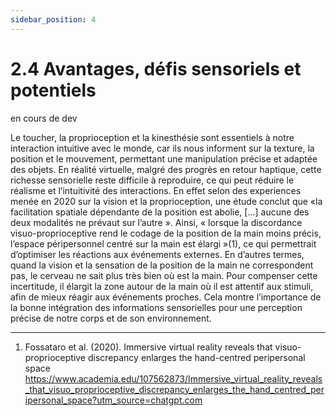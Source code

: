 ```yaml
---
sidebar_position: 4
---
```



# 2.4 Avantages, défis sensoriels et potentiels

en cours de dev


Le toucher, la proprioception et la kinesthésie sont essentiels à notre interaction intuitive avec le monde, car ils nous informent sur la texture, la position et le mouvement, permettant une manipulation précise et adaptée des objets. En réalité virtuelle, malgré des progrès en retour haptique, cette richesse sensorielle reste difficile à reproduire, ce qui peut réduire le réalisme et l’intuitivité des interactions. En effet selon des experiences menée en 2020 sur  la vision et la proprioception, une étude conclut que «la facilitation spatiale dépendante de la position est abolie, [...] aucune des deux modalités ne prévaut sur l’autre ». Ainsi, « lorsque la discordance visuo-proprioceptive rend le codage de la position de la main moins précis, l’espace péripersonnel centré sur la main est élargi »(1), ce qui permettrait d’optimiser les réactions aux événements externes. En d’autres termes, quand la vision et la sensation de la position de la main ne correspondent pas, le cerveau ne sait plus très bien où est la main. Pour compenser cette incertitude, il élargit la zone autour de la main où il est attentif aux stimuli, afin de mieux réagir aux événements proches. Cela montre l’importance de la bonne intégration des informations sensorielles pour une perception précise de notre corps et de son environnement.
<!--
Le monde réel impose des contraintes comme le besoin d’espaces spécifiques, le coût et la maintenance d’équipements lourds, ainsi que des limites de sécurité et de reproductibilité. En comparaison, la réalité virtuelle supprime beaucoup de ces obstacles : les environnements sont flexibles, moins coûteux à maintenir, sans risques physiques, et permettent des répétitions fidèles des expériences. Slater et Sanchez-Vives (2016) soulignent que « la VR offre la possibilité de créer des environnements contrôlés, sécurisés et facilement modifiables, éliminant ainsi les contraintes logistiques typiques du monde réel.» (2)

La VR offre aujourd’hui une immersion visuelle et auditive avancée grâce à des casques haute résolution, un large champ de vision et un son spatial précis. Le retour haptique indirect (vibrations, vestes haptiques) est en progrès, mais la simulation fine du toucher direct, avec toutes ses subtilités, reste limitée. Cummings et Bailenson (2016) expliquent que « les dispositifs actuels améliorent le ressenti par le biais du son et de la vision, mais le retour haptique reste encore peu développé et trop approximatif pour reproduire les sensations tactiles fines.»(3)

Reproduire la finesse du toucher: textures, pressions localisées, résistance, demeure un défi majeur pour la VR. Les dispositifs haptiques actuels comme les gants ou exosquelettes, bien que prometteurs, sont encore limités par leur précision, leur encombrement, leur coût et leur intégration technique. Lécuyer (2009) ajoute que « les contraintes matérielles et techniques freinent encore l’intégration fluide et réaliste d’un toucher direct dans les environnements virtuels.»(1)

La VR excelle par sa capacité à créer, modifier et reproduire facilement des environnements variés à faible coût. Elle permet de simuler des scénarios complexes et contrôlés, sans contraintes d’espace, de sécurité ou de logistique, facilitant la formation, la recherche et la collaboration à distance. Riva et Mantovani (2014) précisent que « la flexibilité offerte par la VR est un avantage décisif, permettant d’adapter et de répéter des expériences à volonté, ce qui est difficile à réaliser dans le monde réel.»(4)

Pour pallier certaines limites de l’interaction physique en VR, des dispositifs externes comme les tapis roulants omnidirectionnels ont été développés. Ces plateformes permettent à l’utilisateur de marcher naturellement dans n’importe quelle direction tout en restant physiquement immobile dans l’espace réel. Cela améliore la sensation de déplacement libre et augmente l’immersion sans nécessiter de grandes surfaces. Cependant, ces équipements présentent encore des inconvénients : ils sont coûteux, encombrants et nécessitent souvent un calibrage précis. Malgré cela, ils ouvrent la voie à une interaction corporelle plus réaliste, rapprochant l’expérience virtuelle de celle du monde réel.

![Tapis omnidirectionelle](./omnione.jpg) ![Tapis Disney](./tapisDisney.jpg)

[Tapis omnidirectionelle](https://www.realite-virtuelle.com/omni-one-tapis-vr-virtuix/) et [Tapis Disney](https://www.rtbf.be/article/disney-devoile-le-holotile-un-tapis-immersif-pour-la-realite-virtuelle-11318094)


2. Slater, M., & Sanchez-Vives, M. V. (2016). Enhancing Our Lives with Immersive Virtual Reality. Frontiers in Robotics and AI, 3, 74.
https://www.ncbi.nlm.nih.gov/pmc/articles/PMC4923667/
3. Cummings, J. J., & Bailenson, J. N. (2016). How Immersive Is Enough? A Meta-Analysis of the Effect of Immersive Technology on User Presence. Cyberpsychology, Behavior, and Social Networking, 19(2), 87–91.
https://doi.org/10.1089/cyber.2015.0370
4. Riva, G., & Mantovani, F. (2014). Extending the self through the tools and the others: a general framework for presence and social presence in mediated interactions. Cognitive Processing, 15(4), 499–506.
https://journals.sagepub.com/doi/10.1177/1046878114534387
 -->

 -------------------------------------------------------------------------------------------------------------------------------

1. Fossataro et al. (2020). Immersive virtual reality reveals that visuo-proprioceptive discrepancy enlarges the hand-centred peripersonal space
https://www.academia.edu/107562873/Immersive_virtual_reality_reveals_that_visuo_proprioceptive_discrepancy_enlarges_the_hand_centred_peripersonal_space?utm_source=chatgpt.com
